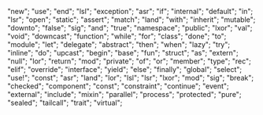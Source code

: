 "new";
"use";
"end";
"lsl";
"exception";
"asr";
"if";
"internal";
"default";
"in";
"lsr";
"open";
"static";
"assert";
"match";
"land";
"with";
"inherit";
"mutable";
"downto";
"false";
"sig";
"and";
"true";
"namespace";
"public";
"lxor";
"val";
"void";
"downcast";
"function";
"while";
"for";
"class";
"done";
"to";
"module";
"let";
"delegate";
"abstract";
"then";
"when";
"lazy";
"try";
"inline";
"do";
"upcast";
"begin";
"base";
"fun";
"struct";
"as";
"extern";
"null";
"lor";
"return";
"mod";
"private";
"of";
"or";
"member";
"type";
"rec";
"elif";
"override";
"interface";
"yield";
"else";
"finally";
"global";
"select";
"use!";
"const";
"asr";
"land";
"lor";
"lsl";
"lsr";
"lxor";
"mod";
"sig";
"break";
"checked";
"component";
"const";
"constraint";
"continue";
"event";
"external";
"include";
"mixin";
"parallel";
"process";
"protected";
"pure";
"sealed";
"tailcall";
"trait";
"virtual";

